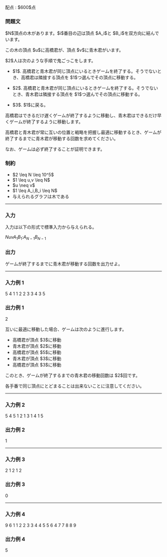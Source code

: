 
<div>

<span>

<span>

<p>
配点 : $600$点
</p>

<div>

<section>

### **問題文**

<p>
$N$頂点の木があります。$i$番目の辺は頂点 $A_i$と $B_i$を双方向に結んでいます。
</p>

<p>
この木の頂点 $u$に高橋君が、頂点 $v$に青木君がいます。
</p>

<p>
$2$人は次のような手順で鬼ごっこをします。
</p>

<ul>

<li>

<p>
$1$. 高橋君と青木君が同じ頂点にいるときゲームを終了する。そうでないとき、高橋君は隣接する頂点を $1$つ選んでその頂点に移動する。
</p>

</li>

<li>

<p>
$2$. 高橋君と青木君が同じ頂点にいるときゲームを終了する。そうでないとき、青木君は隣接する頂点を $1$つ選んでその頂点に移動する。
</p>

</li>

<li>

<p>
$3$. $1$に戻る。
</p>

</li>

</ul>

<p>
高橋君はできるだけ遅くゲームが終了するように移動し、青木君はできるだけ早くゲームが終了するように移動します。
</p>

<p>
高橋君と青木君が常に互いの位置と戦略を把握し最適に移動するとき、ゲームが終了するまでに青木君が移動する回数を求めてください。
</p>

<p>
なお、ゲームは必ず終了することが証明できます。
</p>

</section>

</div>

<div>

<section>

### **制約**

<ul>

<li>
$2 \leq N \leq 10^5$
</li>

<li>
$1 \leq u,v \leq N$
</li>

<li>
$u \neq v$
</li>

<li>
$1 \leq A_i,B_i \leq N$
</li>

<li>
与えられるグラフは木である
</li>

</ul>

</section>

</div>

---

<div>

<div>

<section>

### **入力**

<p>
入力は以下の形式で標準入力から与えられる。
</p>

<div>

$N$$u$$v$$A_1$$B_1$$:$$A_{N-1}$$B_{N-1}$
</div>

</section>

</div>

<div>

<section>

### **出力**

<p>
ゲームが終了するまでに青木君が移動する回数を出力せよ。
</p>

</section>

</div>

</div>

---

<div>

<section>

### **入力例 1**

<div>

5 4 1
1 2
2 3
3 4
3 5

</div>

</section>

</div>

<div>

<section>

### **出力例 1**

<div>

2

</div>

<p>
互いに最適に移動した場合、ゲームは次のように進行します。
</p>

<ul>

<li>
高橋君が頂点 $3$に移動
</li>

<li>
青木君が頂点 $2$に移動
</li>

<li>
高橋君が頂点 $5$に移動
</li>

<li>
青木君が頂点 $3$に移動
</li>

<li>
高橋君が頂点 $3$に移動
</li>

</ul>

<p>
このとき、ゲームが終了するまでの青木君の移動回数は $2$回です。
</p>

<p>
各手番で同じ頂点にとどまることは出来ないことに注意してください。
</p>

</section>

</div>

---

<div>

<section>

### **入力例 2**

<div>

5 4 5
1 2
1 3
1 4
1 5

</div>

</section>

</div>

<div>

<section>

### **出力例 2**

<div>

1

</div>

</section>

</div>

---

<div>

<section>

### **入力例 3**

<div>

2 1 2
1 2

</div>

</section>

</div>

<div>

<section>

### **出力例 3**

<div>

0

</div>

</section>

</div>

---

<div>

<section>

### **入力例 4**

<div>

9 6 1
1 2
2 3
3 4
4 5
5 6
4 7
7 8
8 9

</div>

</section>

</div>

<div>

<section>

### **出力例 4**

<div>

5

</div>

</section>

</div>

</span>

</span>

</div>
